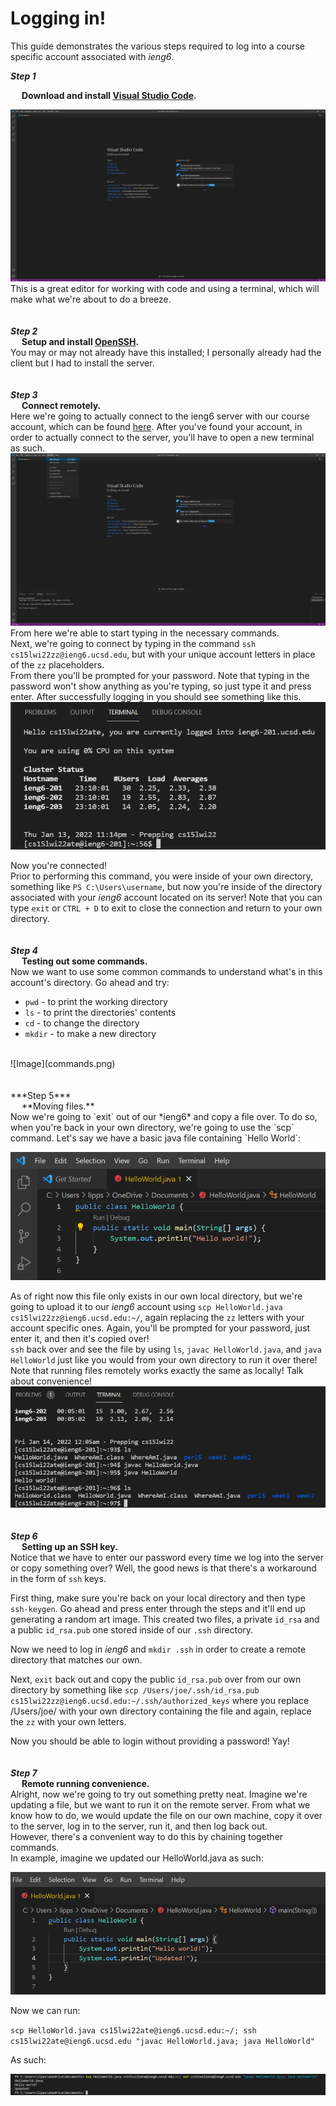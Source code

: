 # Logging in!
This guide demonstrates the various steps required to log into a course specific account associated with *ieng6*.

***Step 1***

&emsp; **Download and install [Visual Studio Code](https://code.visualstudio.com/).**

![Image](vscode.png)
This is a great editor for working with code and using a terminal, which will make what we're about to do a breeze.
<br /> <br /> <br />
***Step 2***
<br />
&emsp; **Setup and install [OpenSSH](https://docs.microsoft.com/en-us/windows-server/administration/openssh/openssh_install_firstuse).**
<br />
You may or may not already have this installed; I personally already had the client but I had to install the server.
<br /> <br /> <br />
***Step 3***
<br />
&emsp; **Connect remotely.**
<br />
Here we're going to actually connect to the ieng6 server with our course account, which can be found [here](https://sdacs.ucsd.edu/~icc/index.php). After you've found your account, in order to actually connect to the server, you'll have to open a new terminal as such.
![Image](vscodeterminal.png)
From here we're able to start typing in the necessary commands.
<br />
Next, we're going to connect by typing in the command `ssh cs15lwi22zz@ieng6.ucsd.edu`, but with your unique account letters in place of the `zz` placeholders.
<br />
From there you'll be prompted for your password. Note that typing in the password won't show anything as you're typing, so just type it and press enter. After successfully logging in you should see something like this.
![Image](login.png)

Now you're connected!
<br />
Prior to performing this command, you were inside of your own directory, something like `PS C:\Users\username`, but now you're inside of the directory associated with your *ieng6* account located on its server! Note that you can type `exit` or `CTRL + D` to exit to close the connection and return to your own directory.
<br /> <br /> <br />
***Step 4***
<br />
&emsp; **Testing out some commands.**
<br />
Now we want to use some common commands to understand what's in this account's directory. Go ahead and try:
* `pwd` - to print the working directory
* `ls` - to print the directories' contents
* `cd` - to change the directory
* `mkdir` - to make a new directory
<br />
![Image](commands.png)
<br /> <br /> <br />
***Step 5***
<br />
&emsp; **Moving files.**
<br />
Now we're going to `exit` out of our *ieng6* and copy a file over. To do so, when you're back in your own directory, we're going to use the `scp` command. Let's say we have a basic java file containing `Hello World`:

![Image](helloworld.png)


As of right now this file only exists in our own local directory, but we're going to upload it to our *ieng6* account using
`scp HelloWorld.java cs15lwi22zz@ieng6.ucsd.edu:~/`, again replacing the `zz` letters with your account specific ones. Again, you'll be prompted for your password, just enter it, and then it's copied over!
<br />
`ssh` back over and see the file by using `ls`, `javac HelloWorld.java`, and `java HelloWorld` just like you would from your own directory to run it over there! Note that running files remotely works exactly the same as locally! Talk about convenience!
![Image](runhelloworld.png)
<br /> <br /> <br />
***Step 6***
<br />
&emsp; **Setting up an SSH key.**
<br />
Notice that we have to enter our password every time we log into the server or copy something over? Well, the good news is that there's a workaround in the form of `ssh` keys. 
<br />

First thing, make sure you're back on your local directory and then type `ssh-keygen`. Go ahead and press enter through the steps and it'll end up generating a random art image. This created two files, a private `id_rsa` and a public `id_rsa.pub` one stored inside of our `.ssh` directory.
<br />

Now we need to log in *ieng6* and `mkdir .ssh` in order to create a remote directory that matches our own.
<br />

Next, `exit` back out and copy the public `id_rsa.pub` over from our own directory by something like `scp /Users/joe/.ssh/id_rsa.pub cs15lwi22zz@ieng6.ucsd.edu:~/.ssh/authorized_keys` where you replace /Users/joe/ with your own directory containing the file and again, replace the `zz` with your own letters.

Now you should be able to login without providing a password! Yay!
<br /> <br /> <br />
***Step 7***
<br />
&emsp; **Remote running convenience.**
<br />
Alright, now we're going to try out something pretty neat. Imagine we're updating a file, but we want to run it on the remote server. From what we know how to do, we would update the file on our own machine, copy it over to the server, log in to the server, run it, and then log back out.
<br />
However, there's a convenient way to do this by chaining together commands.
<br />
In example, imagine we updated our HelloWorld.java as such:

![Image](helloworldupdated.png)

Now we can run:

 `scp HelloWorld.java cs15lwi22ate@ieng6.ucsd.edu:~/; ssh cs15lwi22ate@ieng6.ucsd.edu "javac HelloWorld.java; java HelloWorld"`

As such:

![Image](multiplecommands.png)